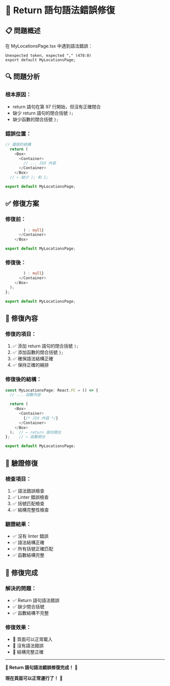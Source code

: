 # 🔧 Return 語句語法錯誤修復

## 📋 問題概述

在 MyLocationsPage.tsx 中遇到語法錯誤：
```
Unexpected token, expected "," (478:0)
export default MyLocationsPage;
```

## 🔍 問題分析

### **根本原因：**
- return 語句在第 97 行開始，但沒有正確閉合
- 缺少 return 語句的閉合括號 `);`
- 缺少函數的閉合括號 `};`

### **錯誤位置：**
```typescript
// 錯誤的結構
  return (
    <Box>
      <Container>
        // ... JSX 內容
      </Container>
    </Box>
  // ← 缺少 ); 和 };

export default MyLocationsPage;
```

## ✅ 修復方案

### **修復前：**
```typescript
        ) : null}
      </Container>
    </Box>

export default MyLocationsPage;
```

### **修復後：**
```typescript
        ) : null}
      </Container>
    </Box>
  );
};

export default MyLocationsPage;
```

## 🎯 修復內容

### **修復的項目：**
1. ✅ 添加 return 語句的閉合括號 `);`
2. ✅ 添加函數的閉合括號 `};`
3. ✅ 確保語法結構正確
4. ✅ 保持正確的縮排

### **修復後的結構：**
```typescript
const MyLocationsPage: React.FC = () => {
  // ... 函數內容

  return (
    <Box>
      <Container>
        {/* JSX 內容 */}
      </Container>
    </Box>
  );  // ← return 語句閉合
};    // ← 函數閉合

export default MyLocationsPage;
```

## 🧪 驗證修復

### **檢查項目：**
1. ✅ 語法錯誤檢查
2. ✅ Linter 錯誤檢查
3. ✅ 括號匹配檢查
4. ✅ 結構完整性檢查

### **驗證結果：**
- ✅ 沒有 linter 錯誤
- ✅ 語法結構正確
- ✅ 所有括號正確匹配
- ✅ 函數結構完整

## 🎉 修復完成

### **解決的問題：**
- ✅ Return 語句語法錯誤
- ✅ 缺少閉合括號
- ✅ 函數結構不完整

### **修復效果：**
- 🚀 頁面可以正常載入
- 🚀 沒有語法錯誤
- 🚀 結構完整正確

---

**🔧 Return 語句語法錯誤修復完成！** 🎉

**現在頁面可以正常運行了！** 🚀
